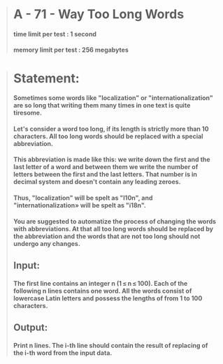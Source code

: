 > # A - 71 - Way Too Long Words
> #### time limit per test : 1 second
> #### memory limit per test : 256 megabytes

> # Statement:
> #### Sometimes some words like "localization" or "internationalization" are so long that writing them many times in one text is quite tiresome.
> #### Let's consider a word too long, if its length is strictly more than 10 characters. All too long words should be replaced with a special abbreviation.
> #### This abbreviation is made like this: we write down the first and the last letter of a word and between them we write the number of letters between the first and the last letters. That number is in decimal system and doesn't contain any leading zeroes.
> #### Thus, "localization" will be spelt as "l10n", and "internationalization» will be spelt as "i18n".
> #### You are suggested to automatize the process of changing the words with abbreviations. At that all too long words should be replaced by the abbreviation and the words that are not too long should not undergo any changes.
> ## Input:
> #### The first line contains an integer n (1 ≤ n ≤ 100). Each of the following n lines contains one word. All the words consist of lowercase Latin letters and possess the lengths of from 1 to 100 characters.
> ## Output:
> #### Print n lines. The i-th line should contain the result of replacing of the i-th word from the input data.
